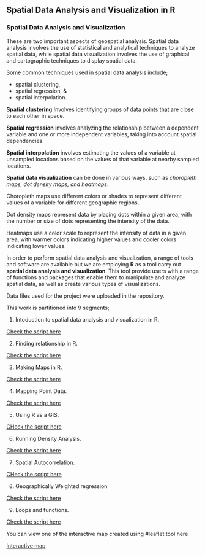 
## Spatial Data Analysis and Visualization in R

### Spatial Data Analysis and Visualization
 These are two important aspects of geospatial analysis. Spatial data analysis involves the use of statistical and analytical techniques to analyze spatial data, while spatial data visualization involves the use of graphical and cartographic techniques to display spatial data.

Some common techniques used in spatial data analysis include;
- spatial clustering, 
- spatial regression, &
- spatial interpolation. 

**Spatial clustering** Involves identifying groups of data points that are close to each other in space. 

**Spatial regression** involves analyzing the relationship between a dependent variable and one or more independent variables, taking into account spatial dependencies. 

**Spatial interpolation** involves estimating the values of a variable at unsampled locations based on the values of that variable at nearby sampled locations.

**Spatial data visualization** can be done in various ways, such as *choropleth maps, dot density maps, and heatmaps*. 

Choropleth maps use different colors or shades to represent different values of a variable for different geographic regions. 

Dot density maps represent data by placing dots within a given area, with the number or size of dots representing the intensity of the data. 

Heatmaps use a color scale to represent the intensity of data in a given area, with warmer colors indicating higher values and cooler colors indicating lower values.

In order to perform spatial data analysis and visualization, a range of tools and software are available but we are employing **R** as a tool carry out **spatial data analysis and visualization**. This tool provide users with a range of functions and packages that enable them to manipulate and analyze spatial data, as well as create various types of visualizations.

Data files used for the project were uploaded in the repository.

This work is partitioned into 9 segments;

1. Intoduction to spatial data analysis and visualization in R. 

[Check the script here](https://github.com/rajikudusadewale/Spatial-Data-Analysis/blob/main/Camden_Project.R)

2. Finding relationship in R.

[Check the script here](https://github.com/rajikudusadewale/Spatial-Data-Analysis/blob/main/Camden_Project_II_FINDING%20RELATIONSHIPS%20IN%20R.R)

3. Making Maps in R.

[Check the script here](https://github.com/rajikudusadewale/Spatial-Data-Analysis/blob/main/Camden_Project_III_MAKING%20MAPS%20IN%20R.R)

4. Mapping Point Data.

[Check the script here](https://github.com/rajikudusadewale/Spatial-Data-Analysis/blob/main/Camden_Project_IV_MAPPING%20POINT%20DATA.R)

5. Using R as a GIS.

[CHeck the script here](https://github.com/rajikudusadewale/Spatial-Data-Analysis/blob/main/Camden_Project_V_USING%20R%20AS%20A%20GIS.R)

6. Running Density Analysis.

[Check the script here](https://github.com/rajikudusadewale/Spatial-Data-Analysis/blob/main/Camden_Project_VI_RUNNING%20DENSITY.R)

7. Spatial Autocorrelation.

[CHeck the script here](https://github.com/rajikudusadewale/Spatial-Data-Analysis/blob/main/Camden_Project_VII_%20SPATIAL%20AUTOCORRELATION.R)

8. Geographically Weighted regression

[Check the script here](https://github.com/rajikudusadewale/Spatial-Data-Analysis/blob/main/Camden_Project_VIII_GEOGRAPHICALLY%20WEIGHTED%20REGRESSION.R)

9. Loops and functions.

[Check the script here](https://github.com/rajikudusadewale/Spatial-Data-Analysis/blob/main/Camden_Project_LOOPS_FUNC.R)

You can view one of the interactive map created using #leaflet tool here

[Interactive map](https://github.com/rajikudusadewale/Spatial-Data-Analysis/blob/main/Interactive%20maps.rar)


